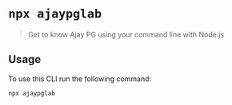 # `npx ajaypglab`

> Get to know Ajay PG using your command line with Node.js

## Usage

To use this CLI run the following command:

```sh
npx ajaypglab
```